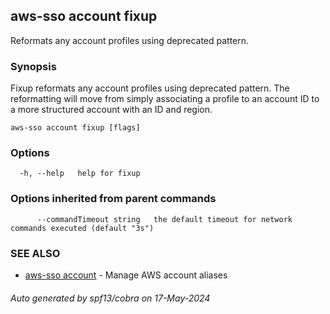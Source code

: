 ## aws-sso account fixup

Reformats any account profiles using deprecated pattern.

### Synopsis

Fixup reformats any account profiles using deprecated pattern.
The reformatting will move from simply associating a profile to 
an account ID to a more structured account with an ID and 
region.

```
aws-sso account fixup [flags]
```

### Options

```
  -h, --help   help for fixup
```

### Options inherited from parent commands

```
      --commandTimeout string   the default timeout for network commands executed (default "3s")
```

### SEE ALSO

* [aws-sso account](aws-sso_account.md)	 - Manage AWS account aliases

###### Auto generated by spf13/cobra on 17-May-2024
